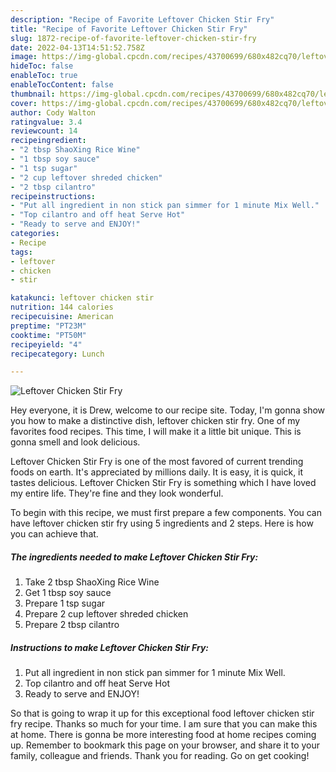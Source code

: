 ```yaml
---
description: "Recipe of Favorite Leftover Chicken Stir Fry"
title: "Recipe of Favorite Leftover Chicken Stir Fry"
slug: 1872-recipe-of-favorite-leftover-chicken-stir-fry
date: 2022-04-13T14:51:52.758Z
image: https://img-global.cpcdn.com/recipes/43700699/680x482cq70/leftover-chicken-stir-fry-recipe-main-photo.jpg
hideToc: false
enableToc: true
enableTocContent: false
thumbnail: https://img-global.cpcdn.com/recipes/43700699/680x482cq70/leftover-chicken-stir-fry-recipe-main-photo.jpg
cover: https://img-global.cpcdn.com/recipes/43700699/680x482cq70/leftover-chicken-stir-fry-recipe-main-photo.jpg
author: Cody Walton
ratingvalue: 3.4
reviewcount: 14
recipeingredient:
- "2 tbsp ShaoXing Rice Wine"
- "1 tbsp soy sauce"
- "1 tsp sugar"
- "2 cup leftover shreded chicken"
- "2 tbsp cilantro"
recipeinstructions:
- "Put all ingredient in non stick pan simmer for 1 minute Mix Well."
- "Top cilantro and off heat Serve Hot"
- "Ready to serve and ENJOY!"
categories:
- Recipe
tags:
- leftover
- chicken
- stir

katakunci: leftover chicken stir 
nutrition: 144 calories
recipecuisine: American
preptime: "PT23M"
cooktime: "PT50M"
recipeyield: "4"
recipecategory: Lunch

---
```



![Leftover Chicken Stir Fry](https://img-global.cpcdn.com/recipes/43700699/680x482cq70/leftover-chicken-stir-fry-recipe-main-photo.jpg)

Hey everyone, it is Drew, welcome to our recipe site. Today, I'm gonna show you how to make a distinctive dish, leftover chicken stir fry. One of my favorites food recipes. This time, I will make it a little bit unique. This is gonna smell and look delicious.



Leftover Chicken Stir Fry is one of the most favored of current trending foods on earth. It's appreciated by millions daily. It is easy, it is quick, it tastes delicious. Leftover Chicken Stir Fry is something which I have loved my entire life. They're fine and they look wonderful.


To begin with this recipe, we must first prepare a few components. You can have leftover chicken stir fry using 5 ingredients and 2 steps. Here is how you can achieve that.

<!--inarticleads1-->

##### The ingredients needed to make Leftover Chicken Stir Fry:

1. Take 2 tbsp ShaoXing Rice Wine
1. Get 1 tbsp soy sauce
1. Prepare 1 tsp sugar
1. Prepare 2 cup leftover shreded chicken
1. Prepare 2 tbsp cilantro




<!--inarticleads2-->

##### Instructions to make Leftover Chicken Stir Fry:

1. Put all ingredient in non stick pan simmer for 1 minute Mix Well.
1. Top cilantro and off heat Serve Hot
1. Ready to serve and ENJOY!



So that is going to wrap it up for this exceptional food leftover chicken stir fry recipe. Thanks so much for your time. I am sure that you can make this at home. There is gonna be more interesting food at home recipes coming up. Remember to bookmark this page on your browser, and share it to your family, colleague and friends. Thank you for reading. Go on get cooking!
